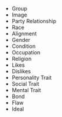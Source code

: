 - Group
- Image
- Party Relationship
- Race
- Alignment
- Gender
- Condition
- Occupation
- Religion
- Likes
- Dislikes
- Personality Trait
- Social Trait
- Mental Trait
- Bond
- Flaw
- Ideal